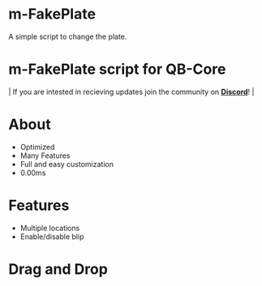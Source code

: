 # m-FakePlate
A simple script to change the plate.


# m-FakePlate script for QB-Core

| If you are intested in recieving updates join the community on **[Discord](https://discord.gg/svmzYehU8R)**! |

# About
- Optimized
- Many Features
- Full and easy customization
- 0.00ms

# Features
- Multiple locations
- Enable/disable blip

# Drag and Drop
